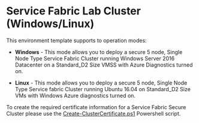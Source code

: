 # Service Fabric Lab Cluster (Windows/Linux)

This environment template supports to operation modes:

* **Windows** - This mode allows you to deploy a secure 5 node, Single Node Type Service Fabric Cluster running Windows Server 2016 Datacenter on a Standard_D2 Size VMSS with Azure Diagnostics turned on.

* **Linux** - This mode allows you to deploy a secure 5 node, Single Node Type Service fabric Cluster running Ubuntu 16.04 on Standard_D2 Size VMs with Windows Azure diagnostics turned on.

To create the required certificate information for a Service Fabric Secure Cluster please use the [Create-ClusterCertificate.ps1](https://github.com/Azure/azure-devtestlab/tree/master/Environments/ServiceFabric-LabCluster/Create-ClusterCertificate.ps1)  Powershell script.